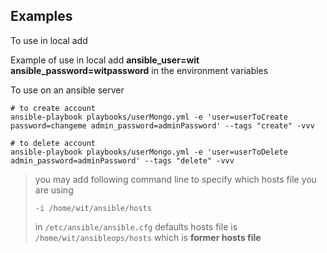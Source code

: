 ## Examples

To use in local add 

Example of use in local add **ansible_user=wit ansible_password=witpassword** in the environment variables

To use on an ansible server
```
# to create account
ansible-playbook playbooks/userMongo.yml -e 'user=userToCreate password=changeme admin_password=adminPassword' --tags "create" -vvv

# to delete account
ansible-playbook playbooks/userMongo.yml -e 'user=userToDelete admin_password=adminPassword' --tags "delete" -vvv
```

> you may add following command line to specify which hosts file you are using
>```
>-i /home/wit/ansible/hosts
>```
>in `/etc/ansible/ansible.cfg` defaults hosts file is `/home/wit/ansibleops/hosts` which is **former hosts file**